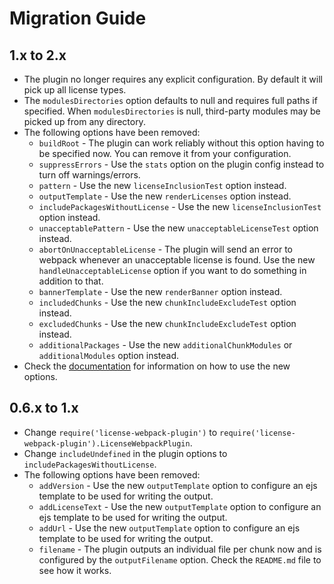 # Migration Guide

## 1.x to 2.x
* The plugin no longer requires any explicit configuration. By default it will pick up all license types.
* The `modulesDirectories` option defaults to null and requires full paths if specified. When `modulesDirectories` is null, third-party modules may be picked up from any directory.
* The following options have been removed:
  - `buildRoot` - The plugin can work reliably without this option having to be specified now. You can remove it from your configuration.
  - `suppressErrors` - Use the `stats` option on the plugin config instead to turn off warnings/errors.
  - `pattern` - Use the new `licenseInclusionTest` option instead.
  - `outputTemplate` - Use the new `renderLicenses` option instead.
  - `includePackagesWithoutLicense` - Use the new `licenseInclusionTest` option instead.
  - `unacceptablePattern` - Use the new `unacceptableLicenseTest` option instead.
  - `abortOnUnacceptableLicense` - The plugin will send an error to webpack whenever an unacceptable license is found. Use the new `handleUnacceptableLicense` option if you want to do something in addition to that.
  - `bannerTemplate` - Use the new `renderBanner` option instead.
  - `includedChunks` - Use the new `chunkIncludeExcludeTest` option instead.
  - `excludedChunks` - Use the new `chunkIncludeExcludeTest` option instead.
  - `additionalPackages` - Use the new `additionalChunkModules` or `additionalModules` option instead.
* Check the [documentation](DOCUMENTATION.md) for information on how to use the new options.

## 0.6.x to 1.x

* Change `require('license-webpack-plugin')` to `require('license-webpack-plugin').LicenseWebpackPlugin`.
* Change `includeUndefined` in the plugin options to `includePackagesWithoutLicense`.
* The following options have been removed: 
  - `addVersion` - Use the new `outputTemplate` option to configure an ejs template to be used for writing the output.
  - `addLicenseText` - Use the new `outputTemplate` option to configure an ejs template to be used for writing the output.
  - `addUrl` - Use the new `outputTemplate` option to configure an ejs template to be used for writing the output.
  - `filename` - The plugin outputs an individual file per chunk now and is configured by the `outputFilename` option. Check the `README.md` file to see how it works.
